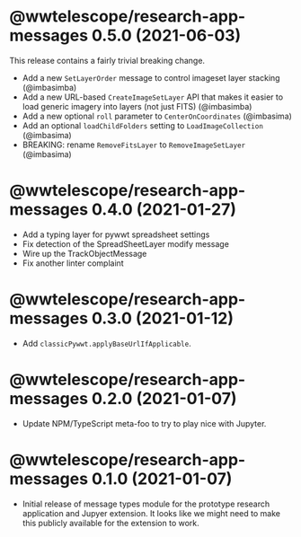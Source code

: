 # @wwtelescope/research-app-messages 0.5.0 (2021-06-03)

This release contains a fairly trivial breaking change.

- Add a new `SetLayerOrder` message to control imageset layer stacking
  (@imbasimba)
- Add a new URL-based `CreateImageSetLayer` API that makes it easier to
  load generic imagery into layers (not just FITS) (@imbasimba)
- Add a new optional `roll` parameter to `CenterOnCoordinates` (@imbasima)
- Add an optional `loadChildFolders` setting to `LoadImageCollection` (@imbasima)
- BREAKING: rename `RemoveFitsLayer` to `RemoveImageSetLayer` (@imbasima)


# @wwtelescope/research-app-messages 0.4.0 (2021-01-27)

- Add a typing layer for pywwt spreadsheet settings
- Fix detection of the SpreadSheetLayer modify message
- Wire up the TrackObjectMessage
- Fix another linter complaint


# @wwtelescope/research-app-messages 0.3.0 (2021-01-12)

- Add `classicPywwt.applyBaseUrlIfApplicable`.


# @wwtelescope/research-app-messages 0.2.0 (2021-01-07)

- Update NPM/TypeScript meta-foo to try to play nice with Jupyter.


# @wwtelescope/research-app-messages 0.1.0 (2021-01-07)

- Initial release of message types module for the prototype research application
  and Jupyer extension. It looks like we might need to make this publicly
  available for the extension to work.
